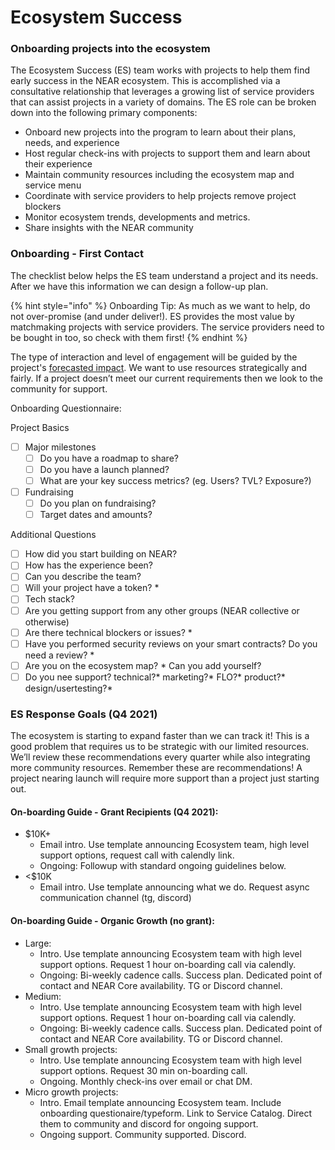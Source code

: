 # Ecosystem Success

### Onboarding projects into the ecosystem&#x20;

The Ecosystem Success (ES) team works with projects to help them find early success in the NEAR ecosystem. This is accomplished via a consultative relationship that leverages a growing list of service providers that can assist projects in a variety of domains. The ES role can be broken down into the following primary components:

* Onboard new projects into the program to learn about their plans, needs, and experience
* Host regular check-ins with projects to support them and learn about their experience&#x20;
* Maintain community resources including the ecosystem map and service menu&#x20;
* Coordinate with service providers to help projects remove project blockers&#x20;
* Monitor ecosystem trends, developments and metrics.&#x20;
* Share insights with the NEAR community

### Onboarding - First Contact&#x20;

The checklist below helps the ES team understand a project and its needs. After we have this information we can design a follow-up plan.

{% hint style="info" %}
Onboarding Tip: As much as we want to help, do not over-promise (and under deliver!). ES provides the most value by matchmaking projects with service providers. The service providers need to be bought in too, so check with them first!
{% endhint %}

The type of interaction and level of engagement will be guided by the project's [forecasted impact](./#prioritization). We want to use resources strategically and fairly. If a project doesn’t meet our current requirements then we look to the community for support.

Onboarding Questionnaire:&#x20;

Project Basics&#x20;

* [ ] Major milestones&#x20;
  * [ ] Do you have a roadmap to share?
  * [ ] Do you have a launch planned?
  * [ ] What are your key success metrics? (eg. Users? TVL? Exposure?)
* [ ] Fundraising
  * [ ] Do you plan on fundraising?
  * [ ] Target dates and amounts?

Additional Questions

* [ ] How did you start building on NEAR?&#x20;
* [ ] How has the experience been?&#x20;
* [ ] Can you describe the team?&#x20;
* [ ] Will your project have a token? \*
* [ ] Tech stack?&#x20;
* [ ] Are you getting support from any other groups (NEAR collective or otherwise)&#x20;
* [ ] Are there technical blockers or issues? \*
* [ ] Have you performed security reviews on your smart contracts? Do you need a review? \*
* [ ] Are you on the ecosystem map? \* Can you add yourself?&#x20;
* [ ] Do you nee support? technical?\* marketing?\* FLO?\* product?\* design/usertesting?\*

### ES Response Goals (Q4 2021)&#x20;

The ecosystem is starting to expand faster than we can track it! This is a good problem that requires us to be strategic with our limited resources. We’ll review these recommendations every quarter while also integrating more community resources. Remember these are recommendations! A project nearing launch will require more support than a project just starting out.

#### On-boarding Guide - Grant Recipients (Q4 2021):&#x20;

* $10K+
  * Email intro. Use template announcing Ecosystem team, high level support options, request call with calendly link.&#x20;
  * Ongoing: Followup with standard ongoing guidelines below.
* <$10K
  * Email intro. Use template announcing what we do. Request async communication channel (tg, discord)

#### On-boarding Guide - Organic Growth (no grant):

* Large:&#x20;
  * Intro. Use template announcing Ecosystem team with high level support options. Request 1 hour on-boarding call via calendly.&#x20;
  * Ongoing: Bi-weekly cadence calls. Success plan. Dedicated point of contact and NEAR Core availability. TG or Discord channel.&#x20;
* Medium:&#x20;
  * Intro. Use template announcing Ecosystem team with high level support options. Request 1 hour on-boarding call via calendly.&#x20;
  * Ongoing: Bi-weekly cadence calls. Success plan. Dedicated point of contact and NEAR Core availability. TG or Discord channel.&#x20;
* Small growth projects:&#x20;
  * Intro. Use template announcing Ecosystem team with high level support options. Request 30 min on-boarding call.&#x20;
  * Ongoing. Monthly check-ins over email or chat DM.&#x20;
* Micro growth projects:&#x20;
  * Intro. Email template announcing Ecosystem team.  Include onboarding questionaire/typeform. Link to Service Catalog. Direct them to community and discord for ongoing support.
  * Ongoing support. Community supported. Discord.
